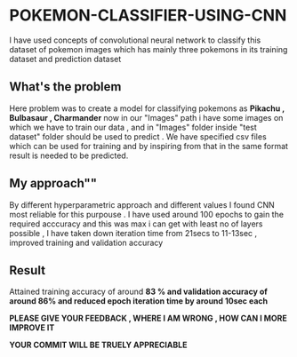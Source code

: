 # POKEMON-CLASSIFIER-USING-CNN
I have  used concepts of convolutional neural network to classify this dataset of pokemon images which has mainly three pokemons in its training dataset and prediction dataset

## What's the problem
Here problem was to create a model for classifying pokemons as **Pikachu , Bulbasaur , Charmander** now in our "Images" path i have some images on which we have to train our data , and in "Images" folder inside "test dataset" folder should be used to predict . We have specified csv files which can be used  for training and by inspiring from that in the same format result is  needed to be predicted.

## My approach""
By different hyperparametric approach and different values I found CNN most reliable for this purpouse . I have used around 100 epochs to gain the required acccuracy and this was max i can get with least no of layers possible , I have taken down iteration time from 21secs to 11-13sec , improved training and validation accuracy

## Result
Attained training accuracy of around **83 % and validation accuracy of around 86% and reduced epoch iteration time by around 10sec each**



**PLEASE GIVE YOUR FEEDBACK , WHERE I AM WRONG , HOW CAN I MORE IMPROVE IT**

**YOUR COMMIT WILL BE TRUELY APPRECIABLE**
